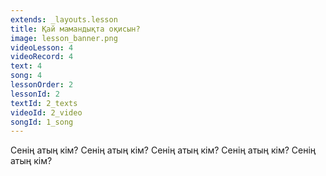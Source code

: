 ```yaml
---
extends: _layouts.lesson
title: Қай мамандықта оқисын?
image: lesson_banner.png
videoLesson: 4
videoRecord: 4
text: 4
song: 4
lessonOrder: 2
lessonId: 2
textId: 2_texts
videoId: 2_video
songId: 1_song
---
```


Сенің атың кім?
Сенің атың кім?
Сенің атың кім?
Сенің атың кім?
Сенің атың кім?
